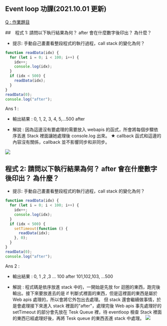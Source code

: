 ## Event loop 功課(2021.10.01 更新)

[Q : 作業題目](https://github.com/azole/hello-node/blob/main/practice/quiz.md)

##　程式 1: 請問以下執行結果為何？ after 會在什麼數字後印出？ 為什麼？

- 提示: 手動自己畫畫看整段程式的執行過程，call stack 的變化為何？

```javascript
function readData(idx) {
  for (let i = 0; i < 100; i++) {
    idx++;
    console.log(idx);
  }
  if (idx < 500) {
    readData(idx);
  }
}
readData(0);
console.log("after");
```

Ans 1 :

- 輸出結果 : 0, 1, 2, 3, 4, 5,...500 after

- 解說 : 因為這邊沒有要處理的需要放入 webapis 的函式，所會將每個步驟依序丟進 Stack 裡面讓她處理後 console.log 出來。
  ★ callback 函式和這邊的內容沒有關係，callback 並不影響同步和非同步。

![](https://i.imgur.com/g22jOAd.png)

## 程式 2: 請問以下執行結果為何？ after 會在什麼數字後印出？ 為什麼？

- 提示: 手動自己畫畫看整段程式的執行過程，call stack 的變化為何？

```javascript
function readData(idx) {
  for (let i = 0; i < 100; i++) {
    idx++;
    console.log(idx);
  }
  if (idx < 500) {
    setTimeout(function () {
      readData(idx);
    }, 0);
  }
}
readData(0);
console.log("after");
```

Ans 2 :

- 輸出結果 : 0, 1 ,2 ,3 ... 100 after 101,102,103, ...500

- 解說 : 程式碼是依序放進 stack 中的，一開始是先放 for 迴圈的東西，跑完後輸出。接下來要放進去的是 if 判斷式裡面的東西，但是這裡面的東西是屬於 Web apis 處理的，所以會將它外包出去處理。
  但 stack 還會繼續做事情，於是會處理接下來進入 stack 裡面的"after"，處理完後 Web apis 事先處理好的 setTimeout 的部分會先放在 Tesk Queue 裡，待 eventloop 檢查 Stack 裡面的東西已經處理好後，再將 Tesk queue 的東西丟進 stack 中處理。
  ![](https://i.imgur.com/mZyWTnx.png)
